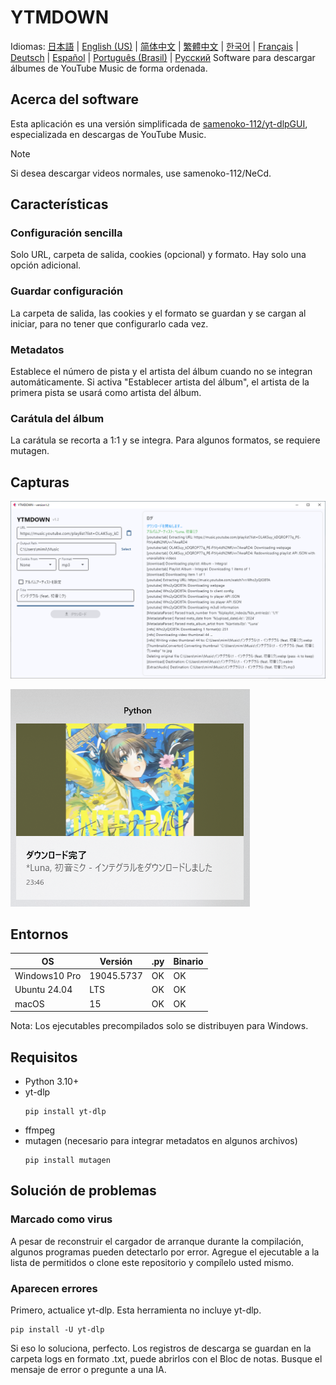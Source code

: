 # YTMDOWN
Idiomas: [日本語](README.ja_jp.md) | [English (US)](README.en_us.md) | [简体中文](README.zh_cn.md) | [繁體中文](README.zh_tw.md) | [한국어](README.ko_kr.md) | [Français](README.fr_fr.md) | [Deutsch](README.de_de.md) | [Español](README.es_es.md) | [Português (Brasil)](README.pt_br.md) | [Русский](README.ru_ru.md)
Software para descargar álbumes de YouTube Music de forma ordenada.

## Acerca del software
Esta aplicación es una versión simplificada de [samenoko-112/yt-dlpGUI](https://github.com/samenoko-112/yt-dlpGUI),
especializada en descargas de YouTube Music.

> [!NOTE]
> Si desea descargar videos normales, use samenoko-112/NeCd.

## Características
### Configuración sencilla
Solo URL, carpeta de salida, cookies (opcional) y formato.
Hay solo una opción adicional.

### Guardar configuración
La carpeta de salida, las cookies y el formato se guardan y se cargan al iniciar,
para no tener que configurarlo cada vez.

### Metadatos
Establece el número de pista y el artista del álbum cuando no se integran automáticamente.
Si activa "Establecer artista del álbum", el artista de la primera pista se usará como artista del álbum.

### Carátula del álbum
La carátula se recorta a 1:1 y se integra.
Para algunos formatos, se requiere mutagen.

## Capturas
![](img/2025-05-05-23-52-10.png)

![Notificación](img/2025-05-05-23-52-38.png)

## Entornos
| OS | Versión | .py | Binario |
| -- | --- | - | - |
| Windows10 Pro | 19045.5737 | OK | OK |
| Ubuntu 24.04 | LTS | OK | OK |
| macOS | 15 | OK | OK |

Nota: Los ejecutables precompilados solo se distribuyen para Windows.

## Requisitos
- Python 3.10+
- yt-dlp
    ```shell
    pip install yt-dlp
    ```
- ffmpeg
- mutagen (necesario para integrar metadatos en algunos archivos)
    ```shell
    pip install mutagen
    ```

## Solución de problemas
### Marcado como virus
A pesar de reconstruir el cargador de arranque durante la compilación, algunos programas pueden detectarlo por error.
Agregue el ejecutable a la lista de permitidos o clone este repositorio y compílelo usted mismo.

### Aparecen errores
Primero, actualice yt-dlp. Esta herramienta no incluye yt-dlp.
```shell
pip install -U yt-dlp
```
Si eso lo soluciona, perfecto. Los registros de descarga se guardan en la carpeta logs en formato .txt,
puede abrirlos con el Bloc de notas. Busque el mensaje de error o pregunte a una IA.


